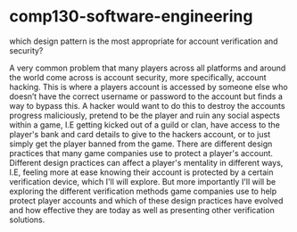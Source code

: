 # comp130-software-engineering

which design pattern is the most appropriate for account verification and security? 

A very common problem that many players across all platforms and around the world come across is account security, more specifically, account hacking. This is where a players account is accessed by someone else who doesn’t have the correct username or password to the account but finds a way to bypass this. A hacker would want to do this to destroy the accounts progress maliciously, pretend to be the player and ruin any social aspects within a game, I.E getting kicked out of a guild or clan, have access to the player's bank and card details to give to the hackers account, or to just simply get the player banned from the game. There are different design practices that many game companies use to protect a player's account. Different design practices can affect a player's mentality in different ways, I.E, feeling more at ease knowing their account is protected by a certain verification device, which I'll will explore. But more importantly I'll will be exploring the different verification methods game companies use to help protect player accounts and which of these design practices have evolved and how effective they are today as well as presenting other verification solutions. 
